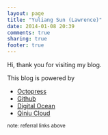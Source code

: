 ```yaml
---
layout: page
title: "Yuliang Sun (Lawrence)"
date: 2014-01-08 20:39
comments: true
sharing: true
footer: true
---
```

Hi, thank you for visiting my blog. 

This blog is powered by

* [Octopress](http://octopress.org/)
* [Github](https://github.com/)
* [Digital Ocean](https://m.do.co/c/2adf40a76dab)
* [Qiniu Cloud](https://portal.qiniu.com/signup?code=3lnzd178edmqa)
 
<sub>note: referral links above</sub>